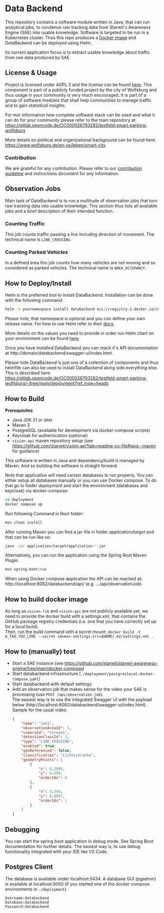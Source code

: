 # Data Backend
This repository contains a software module written in Java, that can run analytical jobs, to condense raw tracking data from Starwit's Awareness Engine (SAE) into usable knowledge. Software is targeted to be run in a Kubernetes cluster. Thus this repo produces a [Docker image](https://hub.docker.com/repository/docker/starwitorg/databackend/general) and DataBackend can be deployed using Helm.

Its current application focus is to extract usable knowledge about traffic from raw data produced by SAE.

## License & Usage
Project is licensed under AGPL 3 and the license can be found [here](LICENSE). This component is part of a publicly funded project by the city of Wolfsburg and thus usage in your community is very much encouraged. It is part of a group of software modules that shall help communities to manage traffic and to gain statistical insights. 

For mor information how complete software stack can be used and what it can do for your community please refer to the main repository at: https://gitlab.opencode.de/OC000026793282/testfeld-smart-parking-wolfsburg 

More details on political and organizational background can be found here: https://www.wolfsburg.de/en-us/leben/smart-city

### Contribution
We are grateful for any contribution. Please refer to our [contribution guideline](CONTRIBUTING.md) and instructions document for any information.

## Observation Jobs
Main task of DataBackend is to run a multitude of observation jobs that turn raw tracking data into usable knowledge. This section thus lists all available jobs and a brief description of their intended function.

### Counting Traffic
This job counts traffic passing a line including direction of movement. The technical name is `LINE_CROSSING`.

### Counting Parked Vehicles
In a defined area this job counts how many vehicles are not moving and so considered as parked vehicles. The technical name is `AREA_OCCUPANCY`.

## How to Deploy/Install
Helm is the preferred tool to install DataBackend. Installation can be done with the following command:

```bash
helm -n yournamespace install databackend oci://registry-1.docker.io/starwitorg/databackend -f yourvalues.yaml
```

Please note, that namespace is optional and you can define your own release name. For how to use Helm refer to their [docs](https://helm.sh/docs/intro/using_helm/).

More details on the values you need to provide in order run Helm chart on your environment can be found [here](deployment/helm/databackend/Readme.md).

Once you have installed DataBackend you can reach it's API documentation at http://domain/databackend/swagger-ui/index.html.

Please note DataBackend is just one of a collection of components and thus helmfile can also be used to install DataBackend along side everything else. This is described here: https://gitlab.opencode.de/OC000026793282/testfeld-smart-parking-wolfsburg/-/tree/main/deployment?ref_type=heads

## How to Build

__Prerequisites__ 

* Java JDK 21 or later
* Maven 3
* PostgreSQL (available for development via docker-compose scripts)
* Keycloak for authentication (optional)
* `vision-api` maven repository setup (see https://github.com/starwit/vision-api?tab=readme-ov-file#java--maven for guidance)

This software is written in Java and dependency/build is managed by Maven. And so building the software is straight forward.

Note that application will need certain databases to run properly. You can either setup all databases manually or you can use Docker compose. To do that go to folder _deployment_ and start the environment (databases and keycloak) via docker-compose:

```bash
cd deployment
docker compose up
```

Run following Command in Root folder:
```bash
mvn clean install
```

After running Maven you can find a jar-file in folder _application/target_ and that can be run like so:

```bash
java -jar application/target/application-*.jar
```

Alternatively, you can run the application using the Spring Boot Maven Plugin:
```bash
mvn spring-boot:run
```

When using Docker compose application the API can be reached at: http://localhost:8082/databackend/api/ (e.g. .../api/obvervationJob)

## How to build docker image
As long as `vision-lib` and `vision-api` are not publicly available yet, we need to provide the docker build with a settings.xml,
that contains the GitHub package registry credentials (i.e. one that you have correctly set up for a local build).\
Then, run the build command with a secret mount: `docker build -t A_TAG_YOU_LIKE --secret id=mvn-settings,src=$HOME/.m2/settings.xml .`

## How to (manually) test
- Start a SAE instance (see https://github.com/starwit/starwit-awareness-engine/tree/main/docker-compose)
- Start databackend infrastructure (`./deployment/postgreslocal-docker-compose.yaml`)
- Start databackend with default settings
- Add an observation job that makes sense for the video your SAE is processing (use `POST /api/observation-job`).\
  The easiest way is to use the integrated Swagger UI with the payload below (http://localhost:8082/databackend/swagger-ui/index.html).\
  Sample for the usual video:
    ```json
    {
        "name": "job1",
        "observationAreaId": 1,
        "cameraId": "stream1",
        "detectionClassId": 2,
        "type": "LINE_CROSSING",
        "enabled": true,
        "geoReferenced": false,
        "classification": "Lichtschranke",
        "geometryPoints": [
            {
                "x": 0.3096,
                "y": 0.609,
                "orderIdx": 0
            },
            {
                "x": 0.544,
                "y": 0.8097,
                "orderIdx": 1
            }
        ]
    }
    ```

## Debugging

You can start the spring boot application in debug mode. See Spring Boot documentation for further details. The easiest way is, to use debug functionality integrated with your IDE like VS Code.

## Postgres Client

The database is available under localhost:5434. A database GUI (pgadmin) is available at localhost:5050 (if you started one of the docker compose environments in `./deployment`).

```
Username:databackend
Database:databackend
Password:databackend
```
